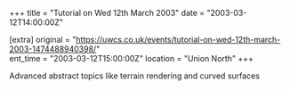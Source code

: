+++
title = "Tutorial on Wed 12th March 2003"
date = "2003-03-12T14:00:00Z"

[extra]
original = "https://uwcs.co.uk/events/tutorial-on-wed-12th-march-2003-1474488940398/"    
ent_time = "2003-03-12T15:00:00Z"
location = "Union North"
+++

Advanced abstract topics like terrain rendering and curved surfaces

